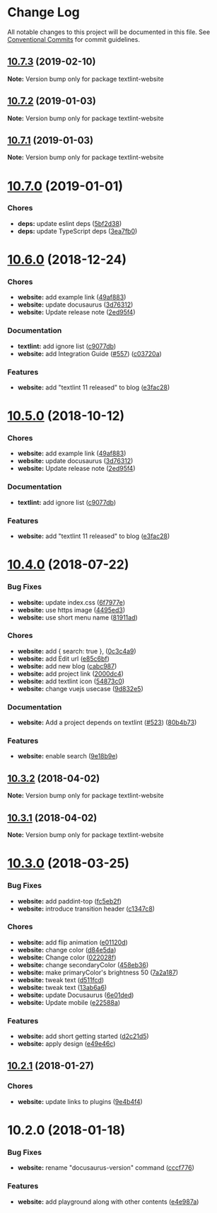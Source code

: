 # Change Log

All notable changes to this project will be documented in this file.
See [Conventional Commits](https://conventionalcommits.org) for commit guidelines.

<a name="10.7.3"></a>
## [10.7.3](https://github.com/textlint/textlint/compare/textlint-website@10.7.2...textlint-website@10.7.3) (2019-02-10)

**Note:** Version bump only for package textlint-website





<a name="10.7.2"></a>
## [10.7.2](https://github.com/textlint/textlint/compare/textlint-website@10.7.1...textlint-website@10.7.2) (2019-01-03)

**Note:** Version bump only for package textlint-website





<a name="10.7.1"></a>
## [10.7.1](https://github.com/textlint/textlint/compare/textlint-website@10.7.0...textlint-website@10.7.1) (2019-01-03)

**Note:** Version bump only for package textlint-website





<a name="10.7.0"></a>
# [10.7.0](https://github.com/textlint/textlint/compare/textlint-website@10.6.0...textlint-website@10.7.0) (2019-01-01)


### Chores

* **deps:** update eslint deps ([5bf2d38](https://github.com/textlint/textlint/commit/5bf2d38))
* **deps:** update TypeScript deps ([3ea7fb0](https://github.com/textlint/textlint/commit/3ea7fb0))




<a name="10.6.0"></a>
# [10.6.0](https://github.com/textlint/textlint/compare/textlint-website@10.4.0...textlint-website@10.6.0) (2018-12-24)


### Chores

* **website:** add example link ([49af883](https://github.com/textlint/textlint/commit/49af883))
* **website:** update docusaurus ([3d76312](https://github.com/textlint/textlint/commit/3d76312))
* **website:** Update release note ([2ed95f4](https://github.com/textlint/textlint/commit/2ed95f4))


### Documentation

* **textlint:** add ignore list ([c9077db](https://github.com/textlint/textlint/commit/c9077db))
* **website:** add Integration Guide ([#557](https://github.com/textlint/textlint/issues/557)) ([c03720a](https://github.com/textlint/textlint/commit/c03720a))


### Features

* **website:** add "textlint 11 released" to blog ([e3fac28](https://github.com/textlint/textlint/commit/e3fac28))




<a name="10.5.0"></a>
# [10.5.0](https://github.com/textlint/textlint/compare/textlint-website@10.4.0...textlint-website@10.5.0) (2018-10-12)


### Chores

* **website:** add example link ([49af883](https://github.com/textlint/textlint/commit/49af883))
* **website:** update docusaurus ([3d76312](https://github.com/textlint/textlint/commit/3d76312))
* **website:** Update release note ([2ed95f4](https://github.com/textlint/textlint/commit/2ed95f4))


### Documentation

* **textlint:** add ignore list ([c9077db](https://github.com/textlint/textlint/commit/c9077db))


### Features

* **website:** add "textlint 11 released" to blog ([e3fac28](https://github.com/textlint/textlint/commit/e3fac28))




<a name="10.4.0"></a>
# [10.4.0](https://github.com/textlint/textlint/compare/textlint-website@10.3.2...textlint-website@10.4.0) (2018-07-22)


### Bug Fixes

* **website:** update index.css ([6f7977e](https://github.com/textlint/textlint/commit/6f7977e))
* **website:** use https image ([4495ed3](https://github.com/textlint/textlint/commit/4495ed3))
* **website:** use short menu name ([81911ad](https://github.com/textlint/textlint/commit/81911ad))


### Chores

* **website:** add { search: true }, ([0c3c4a9](https://github.com/textlint/textlint/commit/0c3c4a9))
* **website:** add Edit url ([e85c6bf](https://github.com/textlint/textlint/commit/e85c6bf))
* **website:** add new blog ([cabc987](https://github.com/textlint/textlint/commit/cabc987))
* **website:** add project link ([2000dc4](https://github.com/textlint/textlint/commit/2000dc4))
* **website:** add textlint icon ([54873c0](https://github.com/textlint/textlint/commit/54873c0))
* **website:** change vuejs usecase ([9d832e5](https://github.com/textlint/textlint/commit/9d832e5))


### Documentation

* **website:** Add a project depends on textlint ([#523](https://github.com/textlint/textlint/issues/523)) ([80b4b73](https://github.com/textlint/textlint/commit/80b4b73))


### Features

* **website:** enable search ([9e18b9e](https://github.com/textlint/textlint/commit/9e18b9e))




<a name="10.3.2"></a>
## [10.3.2](https://github.com/textlint/textlint/compare/textlint-website@10.3.1...textlint-website@10.3.2) (2018-04-02)




**Note:** Version bump only for package textlint-website

<a name="10.3.1"></a>
## [10.3.1](https://github.com/textlint/textlint/compare/textlint-website@10.3.0...textlint-website@10.3.1) (2018-04-02)




**Note:** Version bump only for package textlint-website

<a name="10.3.0"></a>
# [10.3.0](https://github.com/textlint/textlint/compare/textlint-website@10.2.1...textlint-website@10.3.0) (2018-03-25)


### Bug Fixes

* **website:** add paddint-top ([fc5eb2f](https://github.com/textlint/textlint/commit/fc5eb2f))
* **website:** introduce transition header ([c1347c8](https://github.com/textlint/textlint/commit/c1347c8))


### Chores

* **website:** add flip animation ([e01120d](https://github.com/textlint/textlint/commit/e01120d))
* **website:** change color ([d84e5da](https://github.com/textlint/textlint/commit/d84e5da))
* **website:** Change color ([022028f](https://github.com/textlint/textlint/commit/022028f))
* **website:** change secondaryColor ([458eb36](https://github.com/textlint/textlint/commit/458eb36))
* **website:** make primaryColor's brightness 50 ([7a2a187](https://github.com/textlint/textlint/commit/7a2a187))
* **website:** tweak text ([d511fcd](https://github.com/textlint/textlint/commit/d511fcd))
* **website:** tweak text ([13ab6a6](https://github.com/textlint/textlint/commit/13ab6a6))
* **website:** update Docusaurus ([6e01ded](https://github.com/textlint/textlint/commit/6e01ded))
* **website:** Update mobile ([e22588a](https://github.com/textlint/textlint/commit/e22588a))


### Features

* **website:** add short getting started ([d2c21d5](https://github.com/textlint/textlint/commit/d2c21d5))
* **website:** apply design ([e49e46c](https://github.com/textlint/textlint/commit/e49e46c))




<a name="10.2.1"></a>
## [10.2.1](https://github.com/textlint/textlint/compare/textlint-website@10.2.0...textlint-website@10.2.1) (2018-01-27)


### Chores

* **website:** update links to plugins ([9e4b4f4](https://github.com/textlint/textlint/commit/9e4b4f4))




<a name="10.2.0"></a>
# 10.2.0 (2018-01-18)


### Bug Fixes

* **website:** rename "docusaurus-version" command ([cccf776](https://github.com/textlint/textlint/commit/cccf776))


### Features

* **website:** add playground along with other contents ([e4e987a](https://github.com/textlint/textlint/commit/e4e987a))

